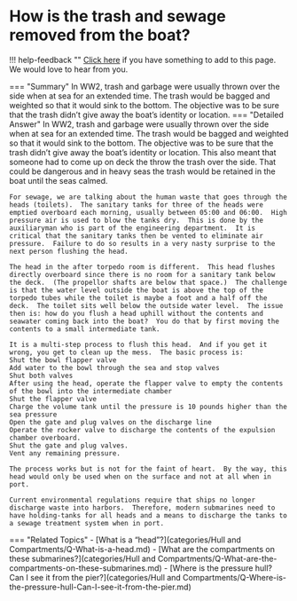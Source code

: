 # How is the trash and sewage removed from the boat?

!!! help-feedback ""
    [Click here](https://replace.md) if you have something to add to this page. We would love to hear from you.

=== "Summary"
    In WW2, trash and garbage were usually thrown over the side when at sea for an extended time. The trash would be bagged and weighted so that it would sink to the bottom. The objective was to be sure that the trash didn’t give away the boat’s identity or location.
=== "Detailed Answer"
    In WW2, trash and garbage were usually thrown over the side when at sea for an extended time.  The trash would be bagged and weighted so that it would sink to the bottom.  The objective was to be sure that the trash didn’t give away the boat’s identity or location.  This also meant that someone had to come up on deck the throw the trash over the side.  That could be dangerous and in heavy seas the trash would be retained in the boat until the seas calmed.

    For sewage, we are talking about the human waste that goes through the heads (toilets).  The sanitary tanks for three of the heads were emptied overboard each morning, usually between 05:00 and 06:00.  High pressure air is used to blow the tanks dry.  This is done by the auxiliaryman who is part of the engineering department.  It is critical that the sanitary tanks then be vented to eliminate air pressure.  Failure to do so results in a very nasty surprise to the next person flushing the head.

    The head in the after torpedo room is different.  This head flushes directly overboard since there is no room for a sanitary tank below the deck.  (The propellor shafts are below that space.)  The challenge is that the water level outside the boat is above the top of the torpedo tubes while the toilet is maybe a foot and a half off the deck.  The toilet sits well below the outside water level.  The issue then is: how do you flush a head uphill without the contents and seawater coming back into the boat?  You do that by first moving the contents to a small intermediate tank.

    It is a multi-step process to flush this head.  And if you get it wrong, you get to clean up the mess.  The basic process is:
    Shut the bowl flapper valve
    Add water to the bowl through the sea and stop valves
    Shut both valves
    After using the head, operate the flapper valve to empty the contents of the bowl into the intermediate chamber
    Shut the flapper valve
    Charge the volume tank until the pressure is 10 pounds higher than the sea pressure
    Open the gate and plug valves on the discharge line
    Operate the rocker valve to discharge the contents of the expulsion chamber overboard.
    Shut the gate and plug valves.
    Vent any remaining pressure.

    The process works but is not for the faint of heart.  By the way, this head would only be used when on the surface and not at all when in port.

    Current environmental regulations require that ships no longer discharge waste into harbors.  Therefore, modern submarines need to have holding-tanks for all heads and a means to discharge the tanks to a sewage treatment system when in port.
=== "Related Topics"
    - [What is a “head”?](categories/Hull and Compartments/Q-What-is-a-head.md)
    - [What are the compartments on these submarines?](categories/Hull and Compartments/Q-What-are-the-compartments-on-these-submarines.md)
    - [Where is the pressure hull?  Can I see it from the pier?](categories/Hull and Compartments/Q-Where-is-the-pressure-hull-Can-I-see-it-from-the-pier.md)
